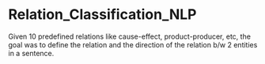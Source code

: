 # Relation_Classification_NLP
Given 10 predefined relations like cause-effect, product-producer, etc, the goal was to define the relation and the direction of the relation b/w 2 entities in a sentence.
